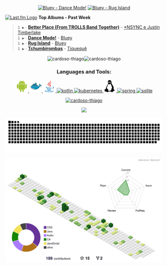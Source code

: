 <!-- lastfm -->
<p align="center"><a href="https://www.last.fm/music/Bluey/Dance+Mode!"><img src="https://lastfm.freetls.fastly.net/i/u/64s/c718e6a741403ac46d45b7195e52b826.jpg" title="Bluey - Dance Mode!"></a> <a href="https://www.last.fm/music/Bluey/Rug+Island"><img src="https://lastfm.freetls.fastly.net/i/u/64s/215fd9f8ffd45a0d76036b6b56e35acc.jpg" title="Bluey - Rug Island"></a> </p>

<!--START_LASTFM_ALBUMS:{"period": "7day", "rows": 10}-->
<a href="https://last.fm" target="_blank"><img src="https://user-images.githubusercontent.com/17434202/215290617-e793598d-d7c9-428f-9975-156db1ba89cc.svg" alt="Last.fm Logo" width="18" height="13"/></a> **Top Albums - Past Week**

> `1 ▶️` ∙ **[Better Place (From TROLLS Band Together)](https://www.last.fm/music/*NSYNC+e+Justin+Timberlake/Better+Place+(From+TROLLS+Band+Together))** - [*NSYNC e Justin Timberlake](https://www.last.fm/music/*NSYNC+e+Justin+Timberlake)<br/>
> `1 ▶️` ∙ **[Dance Mode!](https://www.last.fm/music/Bluey/Dance+Mode!)** - [Bluey](https://www.last.fm/music/Bluey)<br/>
> `1 ▶️` ∙ **[Rug Island](https://www.last.fm/music/Bluey/Rug+Island)** - [Bluey](https://www.last.fm/music/Bluey)<br/>
> `1 ▶️` ∙ **[Tchumbirombas](https://www.last.fm/music/Tiquequ%C3%AA/Tchumbirombas)** - [Tiquequê](https://www.last.fm/music/Tiquequ%C3%AA)<br/>
<!--END_LASTFM_ALBUMS-->

<p align="center"><img align="center" src="https://github-readme-stats-nine-kohl.vercel.app/api?username=cardoso-thiago&show_icons=true&locale=en&theme=gotham&hide=issues,contribs" alt="cardoso-thiago" /><img align="center" src="https://github-readme-stats-nine-kohl.vercel.app/api/top-langs?username=cardoso-thiago&show_icons=true&locale=en&layout=compact&theme=gotham" alt="cardoso-thiago" /></p>

<h3 align="center">Languages and Tools:</h3>
<p align="center"> <a href="https://developer.android.com" target="_blank"> <img src="https://github.com/devicons/devicon/blob/master/icons/android/android-original.svg" alt="android" width="40" height="40"/> </a> <a href="https://www.docker.com/" target="_blank"> <img src="https://github.com/devicons/devicon/blob/master/icons/docker/docker-original.svg" alt="docker" width="40" height="40"/> </a> <a href="https://www.java.com" target="_blank"> <img src="https://github.com/devicons/devicon/blob/master/icons/java/java-original.svg" alt="java" width="40" height="40"/> </a> <a href="https://kotlinlang.org" target="_blank"> <img src="https://www.vectorlogo.zone/logos/kotlinlang/kotlinlang-icon.svg" alt="kotlin" width="40" height="40"/> </a> <a href="https://kubernetes.io" target="_blank"> <img src="https://www.vectorlogo.zone/logos/kubernetes/kubernetes-icon.svg" alt="kubernetes" width="40" height="40"/> </a> <a href="https://www.linux.org/" target="_blank"> <img src="https://github.com/devicons/devicon/blob/master/icons/linux/linux-plain.svg" alt="linux" width="40" height="40"/> </a> <a href="https://spring.io/" target="_blank"> <img src="https://www.vectorlogo.zone/logos/springio/springio-icon.svg" alt="spring" width="40" height="40"/> </a> <a href="https://www.sqlite.org/" target="_blank"> <img src="https://www.vectorlogo.zone/logos/sqlite/sqlite-icon.svg" alt="sqlite" width="40" height="40"/> </a> </p>

<p align="center"> <a href="https://github.com/ryo-ma/github-profile-trophy"><img src="https://github-profile-trophy.vercel.app/?username=cardoso-thiago&column=7" alt="cardoso-thiago" /></a> </p>

<!--START_SECTION:comicstrip-->
<p align="center">
 <a href="https://xkcd.com/">
 <img src="https://imgs.xkcd.com/comics/rock_identification.png" />
</a>
</p>
<!--END_SECTION:comicstrip-->

![](https://github.com/cardoso-thiago/cardoso-thiago/raw/output/github-snake.svg)

![](profile-3d-contrib/profile-green-animate.svg)
